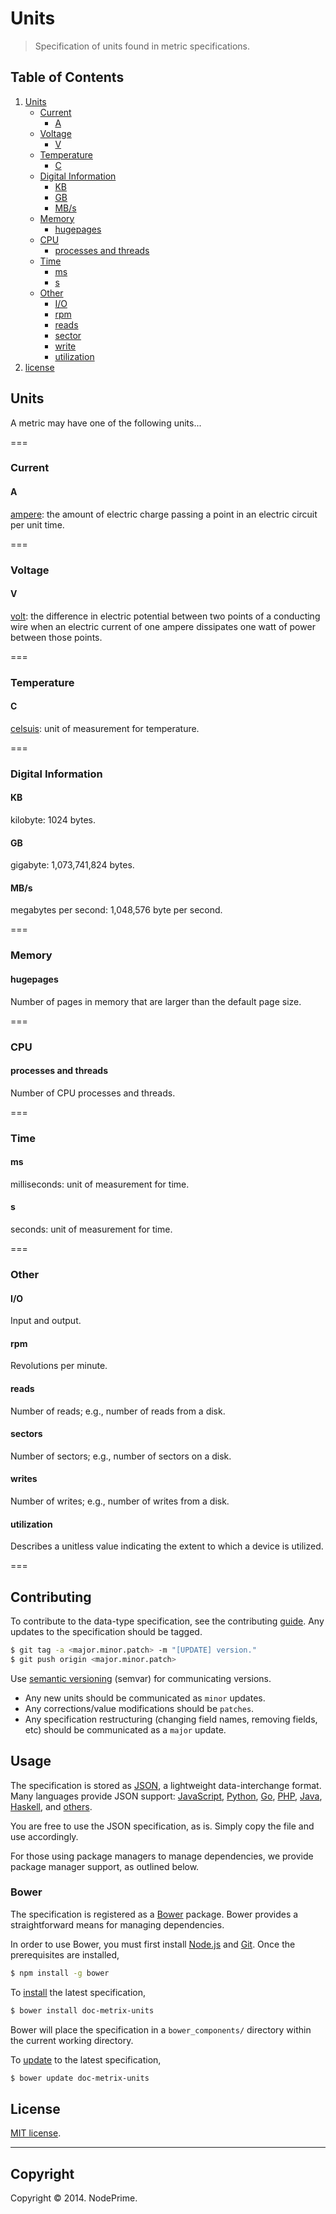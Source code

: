 Units
===

> Specification of units found in metric specifications.


## Table of Contents

1. 	[Units](#units)
	-	[Current](#current)
		* 	[A](#a)
	- 	[Voltage](#voltage)
		*	[V](#v)
	- 	[Temperature](#temperature)
		*	[C](#c)
	-	[Digital Information](#digitial-information)
		*	[KB](#kb)
		*	[GB](#gb)
		* 	[MB/s](#mbs)
	- 	[Memory](#memory)
		*	[hugepages](#hugepages)
	- 	[CPU](#cpu)
		*	[processes and threads](#processes-and-threads)
	- 	[Time](#time)
		*	[ms](#ms)
		*	[s](#s)
	- 	[Other](#other)
		* 	[I/O](#io)
		*	[rpm](#rpm)
		*	[reads](#reads)
		*	[sector](#sectors)
		*	[write](#writes)
		*	[utilization](#utilization)
1. 	[license](#license)


## Units

A metric may have one of the following units... 


===
### Current

#### A

[ampere](http://en.wikipedia.org/wiki/Ampere): the amount of electric charge passing a point in an electric circuit per unit time.


===
### Voltage

#### V

[volt](http://en.wikipedia.org/wiki/Volt): the difference in electric potential between two points of a conducting wire when an electric current of one ampere dissipates one watt of power between those points.


===
### Temperature

#### C

[celsuis](http://en.wikipedia.org/wiki/Celsius): unit of measurement for temperature.


===
### Digital Information

#### KB

kilobyte: 1024 bytes.


#### GB

gigabyte: 1,073,741,824 bytes.


#### MB/s

megabytes per second: 1,048,576 byte per second.

===
### Memory

#### hugepages

Number of pages in memory that are larger than the default page size.


===
### CPU

#### processes and threads

Number of CPU processes and threads.


===
### Time

#### ms

milliseconds: unit of measurement for time.


#### s

seconds: unit of measurement for time.


===
### Other


#### I/O

Input and output.


#### rpm

Revolutions per minute.


#### reads

Number of reads; e.g., number of reads from a disk.


#### sectors

Number of sectors; e.g., number of sectors on a disk.


#### writes

Number of writes; e.g., number of writes from a disk.


#### utilization

Describes a unitless value indicating the extent to which a device is utilized.



===
## Contributing

To contribute to the data-type specification, see the contributing [guide](https://github.com/doc-metrix/contributing). Any updates to the specification should be tagged.

``` bash
$ git tag -a <major.minor.patch> -m "[UPDATE] version."
$ git push origin <major.minor.patch>
```

Use [semantic versioning](http://semver.org/) (semvar) for communicating versions.

*	Any new units should be communicated as `minor` updates.
*	Any corrections/value modifications should be `patches`.
* 	Any specification restructuring (changing field names, removing fields, etc) should be communicated as a `major` update.



## Usage

The specification is stored as [JSON](http://json.org/), a lightweight data-interchange format. Many languages provide JSON support: [JavaScript](http://www.json.org/js.html), [Python](https://docs.python.org/2/library/json.html), [Go](http://golang.org/pkg/encoding/json/), [PHP](http://php.net/manual/en/book.json.php), [Java](http://json.org/java/), [Haskell](http://hackage.haskell.org/package/json), and [others](http://json.org/).

You are free to use the JSON specification, as is. Simply copy the file and use accordingly.

For those using package managers to manage dependencies, we provide package manager support, as outlined below.


### Bower

The specification is registered as a [Bower](http://bower.io) package. Bower provides a straightforward means for managing dependencies.

In order to use Bower, you must first install [Node.js](http://nodejs.org/) and [Git](http://git-scm.com/book/en/Getting-Started-Installing-Git). Once the prerequisites are installed,

``` bash
$ npm install -g bower
```

To [install](http://bower.io/docs/api/#install) the latest specification,

``` bash
$ bower install doc-metrix-units
```

Bower will place the specification in a `bower_components/` directory within the current working directory.

To [update](http://bower.io/docs/api/#update) to the latest specification,

``` bash
$ bower update doc-metrix-units
```


## License

[MIT license](http://opensource.org/licenses/MIT). 


---
## Copyright

Copyright &copy; 2014. NodePrime.


